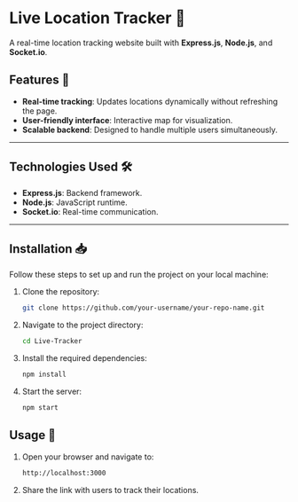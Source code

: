 # Live Location Tracker 🚀

A real-time location tracking website built with **Express.js**, **Node.js**, and **Socket.io**.

## Features 🌟
- **Real-time tracking**: Updates locations dynamically without refreshing the page.
- **User-friendly interface**: Interactive map for visualization.
- **Scalable backend**: Designed to handle multiple users simultaneously.

---

## Technologies Used 🛠️
- **Express.js**: Backend framework.
- **Node.js**: JavaScript runtime.
- **Socket.io**: Real-time communication.

---

## Installation 📥

Follow these steps to set up and run the project on your local machine:

1. Clone the repository:
   ```bash
   git clone https://github.com/your-username/your-repo-name.git
   
2. Navigate to the project directory:
   ```bash
   cd Live-Tracker

3. Install the required dependencies:
   ```bash
   npm install

4. Start the server:
   ```bash
   npm start

## Usage 📌

1. Open your browser and navigate to:
   ```bash
   http://localhost:3000

2. Share the link with users to track their locations.
